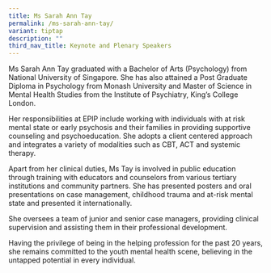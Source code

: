```yaml
---
title: Ms Sarah Ann Tay
permalink: /ms-sarah-ann-tay/
variant: tiptap
description: ""
third_nav_title: Keynote and Plenary Speakers
---
```

<p></p>
<p>Ms Sarah Ann Tay graduated with a Bachelor of Arts (Psychology) from National
University of Singapore. She has also attained a Post Graduate Diploma
in Psychology from Monash University and Master of Science in Mental Health
Studies from the Institute of Psychiatry, King’s College London.</p>
<p>Her responsibilities at EPIP include working with individuals with at
risk mental state or early psychosis and their families in providing supportive
counseling and psychoeducation. She adopts a client centered approach and
integrates a variety of modalities such as CBT, ACT and systemic therapy.</p>
<p>Apart from her clinical duties, Ms Tay is involved in public education
through training with educators and counselors from various tertiary institutions
and community partners. She has presented posters and oral presentations
on case management, childhood trauma and at-risk mental state and presented
it internationally.</p>
<p>She oversees a team of junior and senior case managers, providing clinical
supervision and assisting them in their professional development.</p>
<p>Having the privilege of being in the helping profession for the past 20
years, she remains committed to the youth mental health scene, believing
in the untapped potential in every individual.</p>
<p></p>